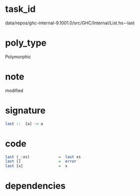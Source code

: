 
# task_id
data/repos/ghc-internal-9.1001.0/src/GHC/Internal/List.hs--last

# poly_type
Polymorphic

# note
modified

# signature
```haskell
last ::  [a] -> a
```   

# code
```haskell
last (_:xs)             =  last xs
last []                 =  error
last [x]                =  x
```

# dependencies
